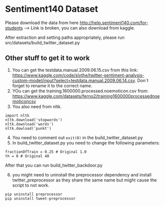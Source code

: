 # Sentiment140 Dataset

Please download the data from here
http://help.sentiment140.com/for-students --> Link is broken, you can also download from kaggle.

After extraction and setting paths appropriately, please run src/datasets/build_twitter_dataset.py

## Other stuff to get it to work
1. You can get the testdata.manual.2009.06.15.csv from this link: https://www.kaggle.com/code/slythe/twitter-sentiment-analysis-custom-model/input?select=testdata.manual.2009.06.14.csv. Don´t forget to rename it to the correct name. 
2. YOu can get the training.1600000.processed.noemoticon.csv from: https://www.kaggle.com/datasets/ferno2/training1600000processednoemoticoncsv
3. You also need from nltk.
```
import nltk
nltk.download('stopwords')
nltk.download('words')
nltk.dowload('punkt')
```
4. You need to comment out `exit(0)` in the build_twitter_dataset.py 
5. In build_twitter_dataset.py you need to change the following parameters:
```
fractionOfTrain = 0.25 # Original 1.0
th = 0 # Original 40
```
After that you can run build_twitter_backdoor.py

6. you might need to uninstall the preprocessor dependency and install twitter_preprocessor as they share the same name but might cause the script to not work.
```
pip uninstall preprocessor
pip uninstall tweet-preprocessor
```